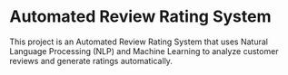 # Automated Review Rating System

This project is an Automated Review Rating System that uses Natural Language Processing (NLP) and Machine Learning to analyze customer reviews and generate ratings automatically.


